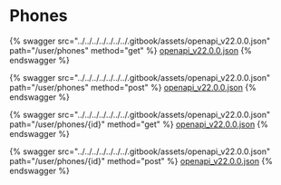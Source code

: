 # Phones

{% swagger src="../../../../../../../.gitbook/assets/openapi_v22.0.0.json" path="/user/phones" method="get" %}
[openapi_v22.0.0.json](../../../../../../../.gitbook/assets/openapi_v22.0.0.json)
{% endswagger %}

{% swagger src="../../../../../../../.gitbook/assets/openapi_v22.0.0.json" path="/user/phones" method="post" %}
[openapi_v22.0.0.json](../../../../../../../.gitbook/assets/openapi_v22.0.0.json)
{% endswagger %}

{% swagger src="../../../../../../../.gitbook/assets/openapi_v22.0.0.json" path="/user/phones/{id}" method="get" %}
[openapi_v22.0.0.json](../../../../../../../.gitbook/assets/openapi_v22.0.0.json)
{% endswagger %}

{% swagger src="../../../../../../../.gitbook/assets/openapi_v22.0.0.json" path="/user/phones/{id}" method="post" %}
[openapi_v22.0.0.json](../../../../../../../.gitbook/assets/openapi_v22.0.0.json)
{% endswagger %}
